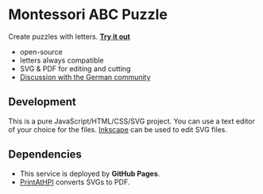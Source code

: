 Montessori ABC Puzzle
=====================

Create puzzles with letters. **[Try it out][web]**

- open-source
- letters always compatible
- SVG & PDF for editing and cutting
- [Discussion with the German community][wilap]

Development
-----------

This is a pure JavaScript/HTML/CSS/SVG project.
You can use a text editor of your choice for the files.
[Inkscape] can be used to edit SVG files.

Dependencies
------------

- This service is deployed by **GitHub Pages**.
- [PrintAtHPI] converts SVGs to PDF.

[PrintAtHPI]: https://github.com/niccokunzmann/printathpi
[Inkscape]: http://inkscape.org/
[web]: https://niccokunzmann.github.io/montessori-abc-puzzle/
[wilap]: https://forum.wilap.de/t/montessori-abc-puzzle/249
